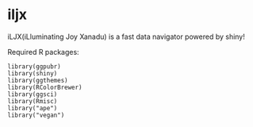 # iljx
iLJX(iLluminating Joy Xanadu) is a fast data navigator powered by shiny!

Required R packages:
```
library(ggpubr)
library(shiny)
library(ggthemes)
library(RColorBrewer)
library(ggsci)
library(Rmisc)
library("ape")
library("vegan")
```
